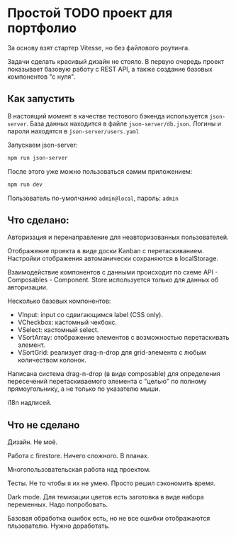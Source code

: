 # Простой TODO проект для портфолио
За основу взят стартер Vitesse, но без файлового роутинга.

Задачи сделать красивый дизайн не стояло. В первую очередь проект показывает базовую работу с REST API, а также создание базовых компонентов "с нуля".

## Как запустить
В настоящий момент в качестве тестового бэкенда используется `json-server`. База данных находится в файле `json-server/db.json`. Логины и пароли находятся в `json-server/users.yaml`

Запускаем json-server:
```bash
npm run json-server
```
После этого уже можно пользоваться самим приложением:
```bash
npm run dev
```
Пользователь по-умолчанию `admin@local`, пароль: `admin`

## Что сделано:
Авторизация и перенаправление для неавторизованных пользователей.

Отображение проекта в виде доски Kanban с перетаскиванием. Настройки отображения автоманически сохраняются в localStorage.

Взаимодействие компонентов с данными происходит по схеме API - Composables - Component. Store используется только для данных об авторизации.

Несколько базовых компонентов:

- VInput: input cо сдвигающимся label (CSS only).
- VCheckbox:  кастомный чекбокс.
- VSelect: кастомный select.
- VSortArray: отображение элементов с возможностью перетаскивать элемент.
- VSortGrid: реализует drag-n-drop для grid-элемента с любым количеством колонок.

Написана система drag-n-drop (в виде composable) для определения пересечений перетаскиваемого элемента с "целью" по полному прямоугольнику, а не только по указателю мыши.

i18n надписей.

## Что не сделано
Дизайн. Не моё.

Работа с firestore. Ничего сложного. В планах.

Многопользовательская работа над проектом.

Тесты. Не то чтобы я их не умею. Просто решил сэкономить время.

Dark mode. Для темизации цветов есть заготовка в виде набора переменных. Надо попробовать.

Базовая обработка ошибок есть, но не все ошибки отображаются пльзователю. Нужно доработать.
